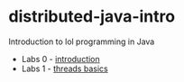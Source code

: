 distributed-java-intro
======================

Introduction to lol programming in Java

- Labs 0 - [introduction](0-introduction/README.md)
- Labs 1 - [threads basics](1-threads-basics/README.md)
